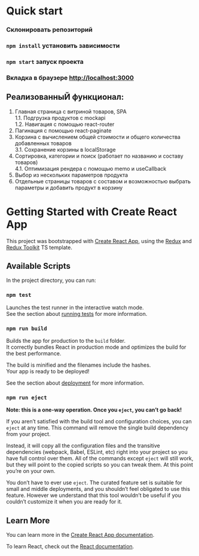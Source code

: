 # Quick start

### Склонировать репозиторий
### `npm install` установить зависимости
### `npm start` запуск проекта
### Вкладка в браузере [http://localhost:3000](http://localhost:3000)

## РеализованныЙ функционал:

1. Главная страница с витриной товаров, SPA<br/>
1.1. Подгрузка продуктов с mockapi<br/>
1.2. Навигация с помощью react-router
2. Пагинация с помощью react-paginate
3. Корзина с вычислением общей стоимости и общего количества добавленных товаров<br/>
3.1. Сохранение корзины в localStorage
4. Сортировка, категории и поиск (работает по названию и составу товаров)<br/>
4.1. Оптимизация рендера с помощью memo и useCallback
5. Выбор из нескольких параметров продукта
6. Отдельные страницы товаров с составом и возможностью выбрать параметры и добавить продукт в корзину

# Getting Started with Create React App

This project was bootstrapped with [Create React App](https://github.com/facebook/create-react-app), using the [Redux](https://redux.js.org/) and [Redux Toolkit](https://redux-toolkit.js.org/) TS template.

## Available Scripts

In the project directory, you can run:

### `npm test`

Launches the test runner in the interactive watch mode.\
See the section about [running tests](https://facebook.github.io/create-react-app/docs/running-tests) for more information.

### `npm run build`

Builds the app for production to the `build` folder.\
It correctly bundles React in production mode and optimizes the build for the best performance.

The build is minified and the filenames include the hashes.\
Your app is ready to be deployed!

See the section about [deployment](https://facebook.github.io/create-react-app/docs/deployment) for more information.

### `npm run eject`

**Note: this is a one-way operation. Once you `eject`, you can’t go back!**

If you aren’t satisfied with the build tool and configuration choices, you can `eject` at any time. This command will remove the single build dependency from your project.

Instead, it will copy all the configuration files and the transitive dependencies (webpack, Babel, ESLint, etc) right into your project so you have full control over them. All of the commands except `eject` will still work, but they will point to the copied scripts so you can tweak them. At this point you’re on your own.

You don’t have to ever use `eject`. The curated feature set is suitable for small and middle deployments, and you shouldn’t feel obligated to use this feature. However we understand that this tool wouldn’t be useful if you couldn’t customize it when you are ready for it.

## Learn More

You can learn more in the [Create React App documentation](https://facebook.github.io/create-react-app/docs/getting-started).

To learn React, check out the [React documentation](https://reactjs.org/).
